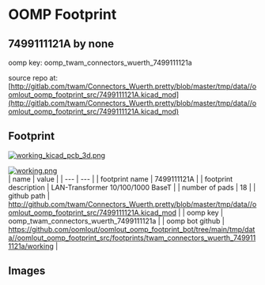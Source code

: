 # OOMP Footprint  
## 7499111121A  by none  
  
oomp key: oomp_twam_connectors_wuerth_7499111121a  
  
source repo at: [http://gitlab.com/twam/Connectors_Wuerth.pretty/blob/master/tmp/data//oomlout_oomp_footprint_src/7499111121A.kicad_mod](http://gitlab.com/twam/Connectors_Wuerth.pretty/blob/master/tmp/data//oomlout_oomp_footprint_src/7499111121A.kicad_mod)  
## Footprint  
  
[![working_kicad_pcb_3d.png](working_kicad_pcb_3d_600.png)](working_kicad_pcb_3d.png)  
  
[![working.png](working_600.png)](working.png)  
| name | value | 
| --- | --- | 
| footprint name | 7499111121A | 
| footprint description | LAN-Transformer 10/100/1000 BaseT | 
| number of pads | 18 | 
| github path | http://github.com/twam/Connectors_Wuerth.pretty/blob/master/tmp/data//oomlout_oomp_footprint_src/7499111121A.kicad_mod | 
| oomp key | oomp_twam_connectors_wuerth_7499111121a | 
| oomp bot github | https://github.com/oomlout/oomlout_oomp_footprint_bot/tree/main/tmp/data//oomlout_oomp_footprint_src/footprints/twam_connectors_wuerth_7499111121a/working | 
## Images  
